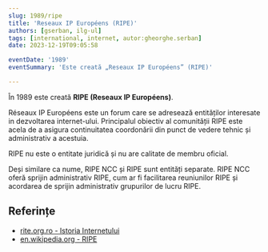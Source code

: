 ```yaml
---
slug: 1989/ripe
title: 'Reseaux IP Européens (RIPE)'
authors: [gserban, ilg-ul]
tags: [international, internet, autor:gheorghe.serban]
date: 2023-12-19T09:05:58

eventDate: '1989'
eventSummary: 'Este creată „Reseaux IP Européens” (RIPE)'

---
```


În 1989 este creată **RIPE (Reseaux IP Européens)**.

<!-- truncate -->

Réseaux IP Européens este un forum care se adresează entităților
interesate in dezvoltarea internet-ului. Principalul obiectiv al
comunității RIPE este acela de a asigura continuitatea coordonării
din punct de vedere tehnic și administrativ a acestuia.

RIPE nu este o entitate juridică și nu are calitate de membru oficial.

Deși similare ca nume, RIPE NCC și RIPE sunt entități separate.
RIPE NCC oferă sprijin administrativ RIPE, cum ar fi
facilitarea reuniunilor RIPE și acordarea de sprijin administrativ
grupurilor de lucru RIPE.

## Referințe

- [rite.org.ro - Istoria Internetului](https://rite.org.ro/istoria-internetului/)
- [en.wikipedia.org - RIPE](https://en.wikipedia.org/wiki/RIPE)
